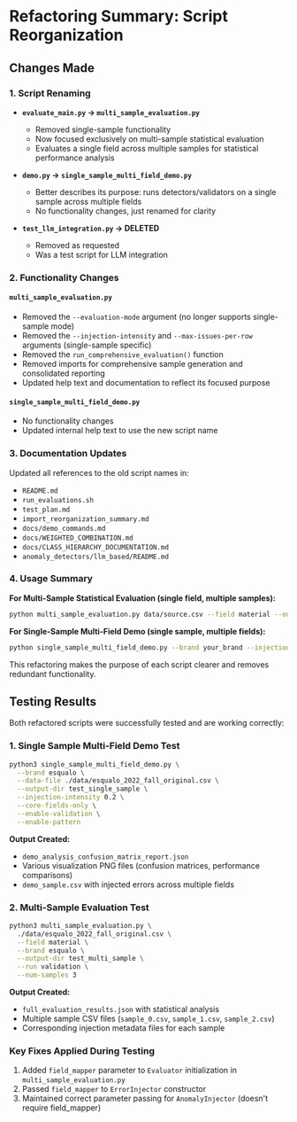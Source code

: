 # Refactoring Summary: Script Reorganization

## Changes Made

### 1. Script Renaming
- **`evaluate_main.py` → `multi_sample_evaluation.py`**
  - Removed single-sample functionality
  - Now focused exclusively on multi-sample statistical evaluation
  - Evaluates a single field across multiple samples for statistical performance analysis

- **`demo.py` → `single_sample_multi_field_demo.py`**
  - Better describes its purpose: runs detectors/validators on a single sample across multiple fields
  - No functionality changes, just renamed for clarity

- **`test_llm_integration.py` → DELETED**
  - Removed as requested
  - Was a test script for LLM integration

### 2. Functionality Changes

#### `multi_sample_evaluation.py`
- Removed the `--evaluation-mode` argument (no longer supports single-sample mode)
- Removed the `--injection-intensity` and `--max-issues-per-row` arguments (single-sample specific)
- Removed the `run_comprehensive_evaluation()` function
- Removed imports for comprehensive sample generation and consolidated reporting
- Updated help text and documentation to reflect its focused purpose

#### `single_sample_multi_field_demo.py`
- No functionality changes
- Updated internal help text to use the new script name

### 3. Documentation Updates
Updated all references to the old script names in:
- `README.md`
- `run_evaluations.sh`
- `test_plan.md`
- `import_reorganization_summary.md`
- `docs/demo_commands.md`
- `docs/WEIGHTED_COMBINATION.md`
- `docs/CLASS_HIERARCHY_DOCUMENTATION.md`
- `anomaly_detectors/llm_based/README.md`

### 4. Usage Summary

**For Multi-Sample Statistical Evaluation (single field, multiple samples):**
```bash
python multi_sample_evaluation.py data/source.csv --field material --output-dir results/material_test
```

**For Single-Sample Multi-Field Demo (single sample, multiple fields):**
```bash
python single_sample_multi_field_demo.py --brand your_brand --injection-intensity 0.15
```

This refactoring makes the purpose of each script clearer and removes redundant functionality.

## Testing Results

Both refactored scripts were successfully tested and are working correctly:

### 1. Single Sample Multi-Field Demo Test
```bash
python3 single_sample_multi_field_demo.py \
  --brand esqualo \
  --data-file ./data/esqualo_2022_fall_original.csv \
  --output-dir test_single_sample \
  --injection-intensity 0.2 \
  --core-fields-only \
  --enable-validation \
  --enable-pattern
```

**Output Created:**
- `demo_analysis_confusion_matrix_report.json`
- Various visualization PNG files (confusion matrices, performance comparisons)
- `demo_sample.csv` with injected errors across multiple fields

### 2. Multi-Sample Evaluation Test
```bash
python3 multi_sample_evaluation.py \
  ./data/esqualo_2022_fall_original.csv \
  --field material \
  --brand esqualo \
  --output-dir test_multi_sample \
  --run validation \
  --num-samples 3
```

**Output Created:**
- `full_evaluation_results.json` with statistical analysis
- Multiple sample CSV files (`sample_0.csv`, `sample_1.csv`, `sample_2.csv`)
- Corresponding injection metadata files for each sample

### Key Fixes Applied During Testing
1. Added `field_mapper` parameter to `Evaluator` initialization in `multi_sample_evaluation.py`
2. Passed `field_mapper` to `ErrorInjector` constructor
3. Maintained correct parameter passing for `AnomalyInjector` (doesn't require field_mapper)